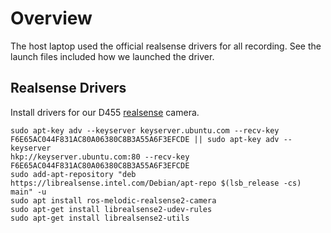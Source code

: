 
# Overview


The host laptop used the official realsense drivers for all recording.
See the launch files included how we launched the driver.



## Realsense Drivers

Install drivers for our D455 [realsense](https://github.com/IntelRealSense/librealsense/blob/master/doc/distribution_linux.md) camera.
```
sudo apt-key adv --keyserver keyserver.ubuntu.com --recv-key 
F6E65AC044F831AC80A06380C8B3A55A6F3EFCDE || sudo apt-key adv --keyserver 
hkp://keyserver.ubuntu.com:80 --recv-key F6E65AC044F831AC80A06380C8B3A55A6F3EFCDE
sudo add-apt-repository "deb https://librealsense.intel.com/Debian/apt-repo $(lsb_release -cs) main" -u
sudo apt install ros-melodic-realsense2-camera
sudo apt-get install librealsense2-udev-rules
sudo apt-get install librealsense2-utils
```


